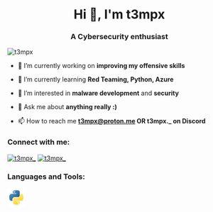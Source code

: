 <h1 align="center">Hi 👋, I'm t3mpx</h1>
<h3 align="center">A Cybersecurity enthusiast</h3>

<p align="left"> <img src="https://komarev.com/ghpvc/?username=t3mpx&label=Profile%20views&color=0e75b6&style=flat" alt="t3mpx" /> </p>

- 🔭 I’m currently working on **improving my offensive skills**

- 🌱 I’m currently learning **Red Teaming, Python, Azure**

- 📝 I’m interested in **malware development** and **security**

- 💬 Ask me about **anything really :)**

- 📫 How to reach me **t3mpx@proton.me OR t3mpx._ on Discord**


<h3 align="left">Connect with me:</h3>
<p align="left">
<a href="https://twitter.com/t3mpx_" target="blank"><img align="center" src="https://simpleicons.org/icons/x.svg" alt="t3mpx_" height="30" width="40" /></a> <a href="https://app.hackthebox.com/users/2102029" target="blank"><img align="center" src="https://simpleicons.org/icons/hackthebox.svg" alt="t3mpx_" height="30" width="40" /></a>
</p>

<h3 align="left">Languages and Tools:</h3>
<p align="left"> <a href="https://www.python.org" target="_blank" rel="noreferrer"> <img src="https://raw.githubusercontent.com/devicons/devicon/master/icons/python/python-original.svg" alt="python" width="40" height="40"/> </a> </p>
